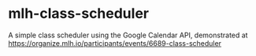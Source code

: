 # mlh-class-scheduler
A simple class scheduler using the Google Calendar API, demonstrated at https://organize.mlh.io/participants/events/6689-class-scheduler
